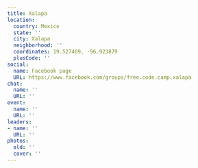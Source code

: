 ```yaml
---
title: Xalapa
location:
  country: Mexico
  state: ''
  city: Xalapa
  neighborhood: ''
  coordinates: 19.527409, -96.923879
  plusCode: ''
social:
  name: Facebook page
  URL: https://www.facebook.com/groups/free.code.camp.xalapa
chat:
  name: ''
  URL: ''
event:
  name: ''
  URL: ''
leaders:
- name: ''
  URL: ''
photos:
  old: ''
  cover: ''
---
```

